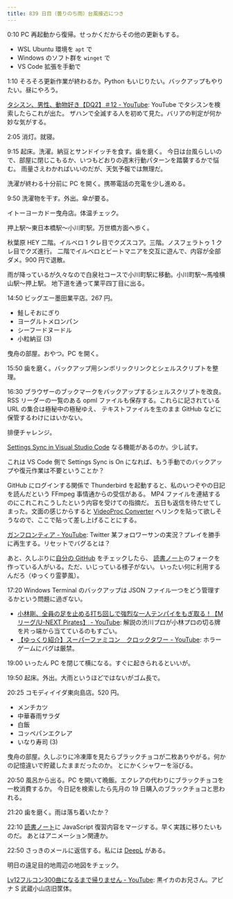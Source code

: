 ```yaml
---
title: 839 日目（曇りのち雨）台風接近につき
---
```


0:10 PC 再起動から復帰。せっかくだからその他の更新もする。

* WSL Ubuntu 環境を `apt` で
* Windows のソフト群を `winget` で
* VS Code 拡張を手動で

1:10 そろそろ更新作業が終わるか。Python もいじりたい。バックアップもやりたい。昼にやろう。

[タシスン、男性、動物好き【DQ2】＃12 - YouTube](https://www.youtube.com/watch?v=D-5ZUPQDOpI):
YouTube でタシスンを検索したらこれが出た。
ザハンで全滅する人を初めて見た。バリアの判定が何か妙な気がする。

2:05 消灯。就寝。

9:15 起床。洗濯。納豆とサンドイッチを食す。歯を磨く。
今日は台風らしいので、部屋に閉じこもるか、いつもどおりの週末行動パターンを踏襲するかで悩む。
雨量さえわかればいいのだが、天気予報では無理だ。

洗濯が終わる十分前に PC を開く。携帯電話の充電を少し進める。

9:50 洗濯物を干す。外出。傘が要る。

イトーヨーカドー曳舟店。体温チェック。

押上駅～東日本橋駅～小川町駅。万世橋方面へ歩く。

秋葉原 HEY 二階。イルベロ 1 クレ目でクズスコア。三階。ノスフェラトゥ 1 クレ目でクズ進行。
二階でイルベロとビートマニアを交互に遊んで、内容が全部ダメ。900 円で退散。

雨が降っているが久々なので白泉社コースで小川町駅に移動。小川町駅～馬喰横山駅～押上駅。
地下道を通って業平四丁目に出る。

14:50 ビッグエー墨田業平店。267 円。

* 鮭しそおにぎり
* ヨーグルトメロンパン
* シーフードヌードル
* 小粒納豆 (3)

曳舟の部屋。おやつ。PC を開く。

15:50 歯を磨く。バックアップ用シンボリックリンクとシェルスクリプトを整理。

16:30 ブラウザーのブックマークをバックアップするシェルスクリプトを改良。
RSS リーダーの一覧のある opml ファイルも保存する。これらに記されている URL の集合は極秘中の極秘ゆえ、
テキストファイルを生のまま GitHub などに保管するわけにはいかない。

排便チャレンジ。

[Settings Sync in Visual Studio Code](https://code.visualstudio.com/docs/editor/settings-sync)
なる機能があるのか。少し試す。

これは VS Code 側で Settings Sync is On になれば、もう手動でのバックアップや復元作業は不要ということか？

GitHub にログインする関係で Thunderbird を起動すると、私のいつぞやの日記を読んだという FFmpeg 事情通からの受信がある。
MP4 ファイルを連結するのにこれこれこうしたという内容を受けての指摘だ。
五日も返信を待たせてしまった。文面の感じからすると
[VideoProc Converter](https://www.videoproc.com/) へリンクを貼って欲しそうなので、ここで貼って差し上げることにする。

[ガンフロンティア - YouTube](https://www.youtube.com/watch?v=zm67n_VN6Hk):
Twitter 某フォロワーサンの実況？プレイを勝手に再生する。リセットでバグるとは？

あと、久しぶりに[自分の GitHub](https://github.com/showa-yojyo) をチェックしたら、
[読書ノート][note]のフォークを作っている人がいる。ただ、いじっている様子がない。
いったい何に利用するんだろ（ゆっくり霊夢風）。

17:20 Windows Terminal のバックアップは JSON ファイル一つをどう管理するかという問題に過ぎない。

* [小林剛、全員の足を止める打ち回しで強烈な一人テンパイをもぎ取る！【Mリーグ/U-NEXT Pirates】 - YouTube](https://www.youtube.com/watch?v=gIcMdFtanG4):
  解説の渋川プロが小林プロの切る牌を片っ端から当てているのもすごい。
* [【ゆっくり紹介】スーパーファミコン　クロックタワー - YouTube](https://www.youtube.com/watch?v=qqrr9AUnvW0):
  ホラーゲームにバグは厳禁。

19:00 いったん PC を閉じて横になる。すぐに起きられるといいが。

19:50 起床。外出。大雨というほどではないがゴム長で。

20:25 コモディイイダ東向島店。520 円。

* メンチカツ
* 中華春雨サラダ
* 白飯
* コッペパンエクレア
* いなり寿司 (3)

曳舟の部屋。久しぶりに冷凍庫を見たらブラックチョコが二枚ありやがる。何かの記憶違いで貯蔵したままだったのか。
とにかくシャワーを浴びる。

20:50 風呂から出る。PC を開いて晩飯。エクレアの代わりにブラックチョコを一枚消費するか。
今日記を検索したら先月の 19 日購入のブラックチョコと思われる。

21:20 歯を磨く。雨は落ち着いたか？

22:10 [読書ノート][note]に JavaScript 復習内容をマージする。早く実践に移りたいものだ。
あとはアニメーション関連か。

22:50 さっきのメールに返信する。私には [DeepL] がある。

明日の遠足目的地周辺の地図をチェック。

[Lv12フルコン300曲になるまで帰りません - YouTube](https://www.youtube.com/watch?v=fdcsFKTGhMk):
黒イカのお兄さん。アピナ S 武蔵小山店旧筐体。

[note]: https://showa-yojyo.github.io/notebook/
[DeepL]: https://www.deepl.com/translator
